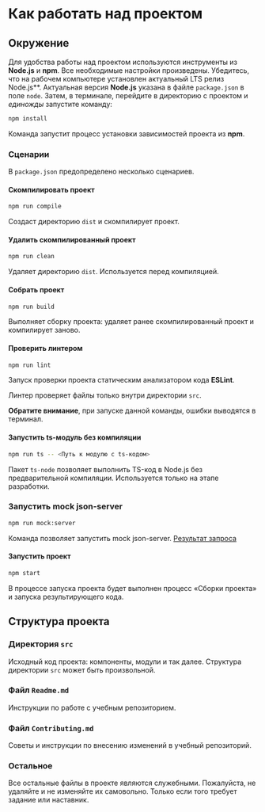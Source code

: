 # Как работать над проектом

## Окружение

Для удобства работы над проектом используются инструменты из **Node.js** и **npm**. Все необходимые настройки произведены. Убедитесь, что на рабочем компьютере установлен актуальный LTS релиз Node.js**. Актуальная версия **Node.js** указана в файле `package.json` в поле `node`. Затем, в терминале, перейдите в директорию с проектом и _единожды_ запустите команду:

```bash
npm install
```

Команда запустит процесс установки зависимостей проекта из **npm**.

### Сценарии

В `package.json` предопределено несколько сценариев.

#### Скомпилировать проект

```bash
npm run compile
```

Создаст директорию `dist` и скомпилирует проект.

#### Удалить скомпилированный проект

```bash
npm run clean
```

Удаляет директорию `dist`. Используется перед компиляцией.

#### Собрать проект

```bash
npm run build
```

Выполняет сборку проекта: удаляет ранее скомпилированный проект и компилирует заново.

#### Проверить линтером

```bash
npm run lint
```

Запуск проверки проекта статическим анализатором кода **ESLint**.

Линтер проверяет файлы только внутри директории `src`.

**Обратите внимание**, при запуске данной команды, ошибки выводятся в терминал.

#### Запустить ts-модуль без компиляции

```bash
npm run ts -- <Путь к модулю с ts-кодом>
```

Пакет `ts-node` позволяет выполнить TS-код в Node.js без предварительной компиляции. Используется только на этапе разработки.

### Запустить mock json-server

```bash
npm run mock:server
```

Команда позволяет запустить mock json-server. [Результат запроса](http://localhost:3123/api)

#### Запустить проект

```bash
npm start
```

В процессе запуска проекта будет выполнен процесс «Сборки проекта» и запуска результирующего кода.

## Структура проекта

### Директория `src`

Исходный код проекта: компоненты, модули и так далее. Структура директории `src` может быть произвольной.

### Файл `Readme.md`

Инструкции по работе с учебным репозиторием.

### Файл `Contributing.md`

Советы и инструкции по внесению изменений в учебный репозиторий.

### Остальное

Все остальные файлы в проекте являются служебными. Пожалуйста, не удаляйте и не изменяйте их самовольно. Только если того требует задание или наставник.
